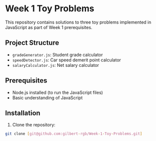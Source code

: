 # Week 1 Toy Problems

This repository contains solutions to three toy problems implemented in JavaScript as part of Week 1 prerequisites.

## Project Structure
- `gradeGenerator.js`: Student grade calculator
- `speedDetector.js`: Car speed demerit point calculator
- `salaryCalculator.js`: Net salary calculator

## Prerequisites
- Node.js installed (to run the JavaScript files)
- Basic understanding of JavaScript

## Installation
1. Clone the repository:
```bash
git clone [git@github.com:gilbert-rgb/Week-1-Toy-Problems.git]                   